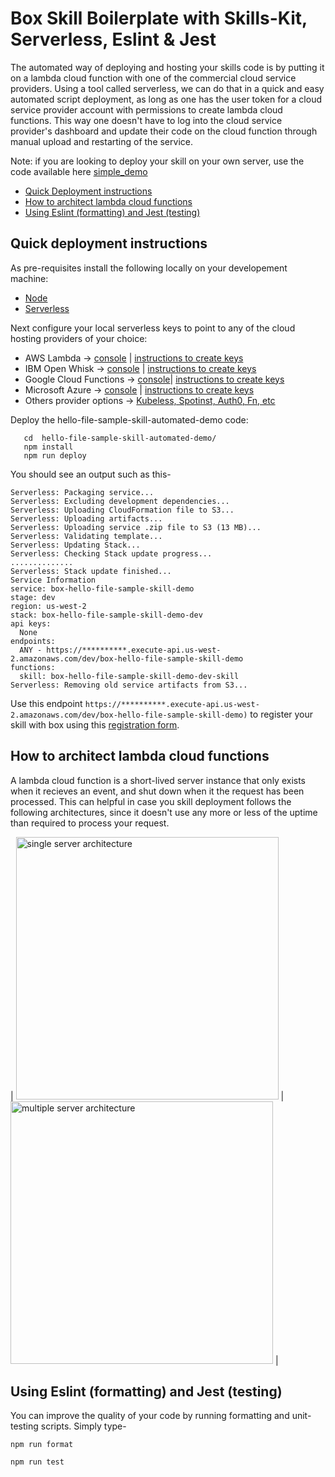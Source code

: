 # Box Skill Boilerplate with Skills-Kit, Serverless, Eslint & Jest

The automated way of deploying and hosting your skills code is by putting it on a lambda cloud function with one of the commercial cloud service providers. Using a tool called serverless, we can do that in a quick and easy automated script deployment, as long as one has the user token for a cloud service provider account with permissions to create lambda cloud functions. This way one doesn't have to log into the cloud service provider's dashboard and update their code on the cloud function through manual upload and restarting of the service.  

Note: if you are looking to deploy your skill on your own server, use the code available here [simple_demo](../hello-file-sample-skill-simple-demo)


- [Quick Deployment instructions](#quick-deployment-instructions)
- [How to architect lambda cloud functions](#how-to-architect-lambda-cloud-functions)
- [Using Eslint (formatting) and Jest (testing)](#using-eslint-formatting-and-jest-testing)



## Quick deployment instructions

As pre-requisites install the following locally on your developement machine:

- [Node](https://nodejs.org/en/)
- [Serverless](https://serverless.com)


Next configure your local serverless keys to point to any of the cloud hosting providers of your choice:

- AWS Lambda -> [console](https://aws.amazon.com/lambda/) | [instructions to create keys](https://serverless.com/framework/docs/providers/aws/guide/credentials/)
- IBM Open Whisk -> [console](https://www.ibm.com/cloud/functions/details) | [instructions to create keys](https://serverless.com/framework/docs/providers/openwhisk/guide/credentials/)
- Google Cloud Functions -> [console](https://cloud.google.com/functions/)| [instructions to create keys](https://serverless.com/framework/docs/providers/azure/guide/credentials/)
- Microsoft Azure -> [console](https://azure.microsoft.com/en-us/overview/serverless-computing/) | [instructions to create keys](https://serverless.com/framework/docs/providers/azure/guide/credentials/)
- Others provider options -> [Kubeless, Spotinst, Auth0, Fn, etc](https://serverless.com/framework/docs/providers/)

Deploy the hello-file-sample-skill-automated-demo code:
```
   cd  hello-file-sample-skill-automated-demo/
   npm install
   npm run deploy
```

You should see an output such as this-

```
Serverless: Packaging service...
Serverless: Excluding development dependencies...
Serverless: Uploading CloudFormation file to S3...
Serverless: Uploading artifacts...
Serverless: Uploading service .zip file to S3 (13 MB)...
Serverless: Validating template...
Serverless: Updating Stack...
Serverless: Checking Stack update progress...
..............
Serverless: Stack update finished...
Service Information
service: box-hello-file-sample-skill-demo
stage: dev
region: us-west-2
stack: box-hello-file-sample-skill-demo-dev
api keys:
  None
endpoints:
  ANY - https://**********.execute-api.us-west-2.amazonaws.com/dev/box-hello-file-sample-skill-demo
functions:
  skill: box-hello-file-sample-skill-demo-dev-skill
Serverless: Removing old service artifacts from S3...
```

Use this endpoint ```https://**********.execute-api.us-west-2.amazonaws.com/dev/box-hello-file-sample-skill-demo)``` to register your skill with box using this [registration form](https://goo.gl/forms/Z5K6MLKSIEJv1rih2).

## How to architect lambda cloud functions

A lambda cloud function is a short-lived server instance that only exists when it recieves an event, and shut down when it the request has been processed. This can helpful in case you skill deployment follows the following architectures, since it doesn't use any more or less of the uptime than required to process your request.

| <img width="420" alt="single server architecture" src="https://github.com/box/box-skills-kit-nodejs/blob/master/hello-file-sample-skill-automated-demo/single-server-model.png?raw=true"> | <img width="420" alt="multiple server architecture" src="https://github.com/box/box-skills-kit-nodejs/blob/master/hello-file-sample-skill-automated-demo/multiple-server-model.png?raw=true"> |



## Using Eslint (formatting) and Jest (testing)
You can improve the quality of your code by running formatting and unit-testing scripts. Simply type-
```
npm run format
```

```
npm run test
```

